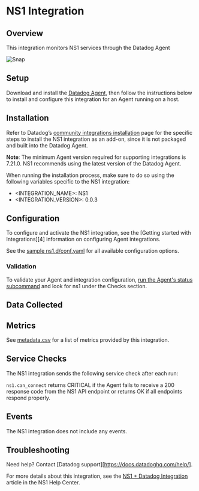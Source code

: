 # NS1 Integration

## Overview

This integration monitors NS1 services through the Datadog Agent

![Snap](https://raw.githubusercontent.com/DataDog/integrations-extras/master/ns1/images/overview.png)

## Setup

Download and install the [Datadog Agent](https://app.datadoghq.com/account/settings#agent/overview), then follow the instructions below to install and configure this integration for an Agent running on a host.


## Installation

Refer to Datadog’s [community integrations installation](https://docs.datadoghq.com/agent/guide/community-integrations-installation-with-docker-agent/?tab=agentabovev68) page for the specific steps to install the NS1 integration as an add-on, since it is not packaged and built into the Datadog Agent. 

**Note**: The minimum Agent version required for supporting integrations is 7.21.0. NS1 recommends using the latest version of the Datadog Agent.

When running the installation process, make sure to do so using the following variables specific to the NS1 integration:


* <INTEGRATION_NAME>:  NS1
* <INTEGRATION_VERSION>:  0.0.3



## Configuration

To configure and activate the NS1 integration, see the [Getting started with Integrations][4] information on configuring Agent integrations. 

See the [sample ns1.d/conf.yaml](https://github.com/DataDog/integrations-extras/blob/master/ns1/datadog_checks/ns1/data/conf.yaml.example) for all available configuration options.


### Validation

To validate your Agent and integration configuration, [run the Agent's status subcommand](https://docs.datadoghq.com/agent/guide/agent-commands/#agent-status-and-information) and look for ns1 under the Checks section.


## Data Collected

## Metrics

See [metadata.csv](https://github.com/DataDog/integrations-extras/blob/master/ns1/metadata.csv) for a list of metrics provided by this integration.

## Service Checks

The NS1 integration sends the following service check after each run:

`ns1.can_connect` returns CRITICAL if the Agent fails to receive a 200 response code from the NS1 API endpoint or returns OK if all endpoints respond properly.


## Events

The NS1 integration does not include any events.


## Troubleshooting

Need help? Contact [Datadog support][https://docs.datadoghq.com/help/].

For more details about this integration, see the [NS1 + Datadog Integration](https://help.ns1.com/hc/en-us/articles/4402752547219) article in the NS1 Help Center.
